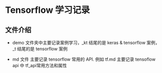 # Tensorflow 学习记录
## 文件介绍
- demo 文件夹中主要记录案例学习，_kt 结尾的是 keras & tensorflow 案例，_t 结尾的是 tensorflow 案例

- md 文件 主要记录 tensorflow 常用的 API. 例如 tf.md 主要记录 tensoflow api 中 tf_api常用方法和属性
